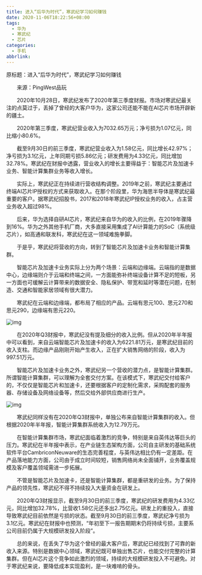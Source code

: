 ```yaml
---
title: 进入“后华为时代”，寒武纪学习如何赚钱
date: 2020-11-06T18:22:56+08:00
tags:
  - 华为
  - 寒武纪
  - 芯片
categories:
  - 手机
abbrlink:
---
```


原标题：进入“后华为时代”，寒武纪学习如何赚钱

　　来源：PingWest品玩

　　2020年10月28日，寒武纪发布了2020年第三季度财报。市场对寒武纪最关注的点莫过于，丢掉了曾经的大客户华为，这家公司还能不能在AI芯片市场开辟新的疆土。

　　2020年第三季度，寒武纪营业收入为7032.65万元；净亏损为1.07亿元，同比缩小80.6%。

　　截至9月30日的前三季度，寒武纪营业收入为1.58亿元，同比增长42.97%；净亏损为3.1亿元，上年同期亏损5.86亿元；研发费用为4.33亿元，同比增加32.78%。寒武纪在财报中透露，营业收入的增长主要得益于：智能芯片及加速卡业务、智能计算集群业务等收入增长。

　　实际上，寒武纪正在持续进行营收结构调整。2019年之前，寒武纪主要通过终端AI芯片IP授权的方式来获取收入。在那个阶段里，华为海思半导体是寒武纪最重要的客户。据寒武纪招股书，2017和2018年寒武纪IP授权业务的收入，占主营业务收入超过98%。

　　后来，华为选择自研AI芯片，寒武纪来自华为的收入的比例，在2019年骤降到16%。华为之外其他手机厂商，大多直接采用集成了AI计算能力的SoC（系统级芯片），如高通和联发科，寒武纪在这一领域难施拳脚。

　　于是乎，寒武纪将营收的方向，转到了智能芯片及加速卡业务和智能计算集群。

　　智能芯片及加速卡业务实际上分为两个场景：云端和边缘端。云端指的是数据中心，边缘端则介于云端和终端之间，一方面能弥补终端设备计算不足的短板，另一方面也可缓解云计算带来的数据安全、隐私保护、带宽和延时等潜在问题，在制造、交通和智能家居领域有很大潜力。

　　寒武纪在云端和边缘端，都布局了相应的产品。云端有思元100、思元270和思元290，边缘端有思元220。

![img](https://cdn.jsdelivr.net/gh/yakeing/Documentation@main/Hexo/images/f581-kcaeqzy2935653.png)

　　在2020年Q3财报中，寒武纪没有提及细分的收入比例。但从2020年半年报中可以看到，来自云端智能芯片及加速卡的收入为6221.81万元，是寒武纪目前的收入支柱。而边缘产品刚刚开始产生收入，正在扩大销售网络的阶段，收入为997.51万元。

　　智能芯片及加速卡业务之外，寒武纪另一个营收的潜力点，是智能计算集群。所谓智能计算集群，可以理解为全套交付方案。在该模式下，寒武纪交付给客户的，不仅仅是智能芯片和加速卡，还要根据客户的定制化需求，采购配套的服务器、存储设备及网络设备等，然后交给外部供应商进行生产。

![img](https://cdn.jsdelivr.net/gh/yakeing/Documentation@main/Hexo/images/6dcb-kcaeqzy2935652.jpg)

　　寒武纪同样没有在2020年Q3财报中，单独公布来自智能计算集群的收入。但根据2020年半年报，智能计算集群系统收入为12.79万元。

　　在智能计算集群市场，寒武纪面临着激烈的竞争，特别是来自英伟达等巨头的压力。寒武纪在半年报中表示，在产业链生态架构方面，公司自主研发的基础系统软件平台CambriconNeuware的生态完善程度，与英伟达相比仍有一定差距。在产品落地能力方面，公司由于成立时间较短，销售网络尚未全面铺开，业务覆盖规模及客户覆盖领域需进一步拓展。

　　不管是智能芯片及加速卡，还是智能计算集群，都是重研发的业务。为了保持产品的领先性，寒武纪不得不持续投入大量资金在研发上。

　　2020年Q3财报显示，截至9月30日的前三季度，寒武纪的研发费用为4.33亿元，同比增加32.78%，比营收1.58亿元还多出2.75亿元。研发上的重投入，直接导致寒武纪目前依然是亏损的状态。截至9月30日的前三季度，寒武纪净亏损为3.1亿元。寒武纪在财报中也预测，“年初至下一报告期期末仍将持续亏损，主要系公司目前仍属于大规模研发投入阶段”。

　　总的来说，在丢失了华为这个曾经的最大客户后，寒武纪已经找到了可靠的新收入来源。特别是数据中心领域，寒武纪既可单独出售芯片，也能交付完整的计算集群。但在AI芯片这个竞争如此激烈的领域，持续的大规模研发投入不可避免。对于寒武纪来说，要降低成本实现盈利，是一块难啃的骨头。